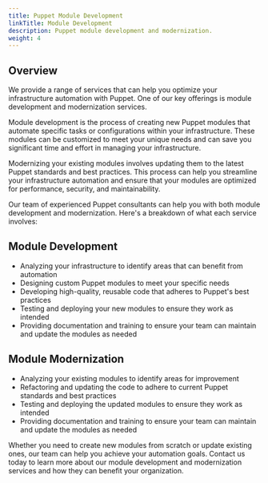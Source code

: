 ```yaml
---
title: Puppet Module Development
linkTitle: Module Development
description: Puppet module development and modernization.
weight: 4
---
```


Overview
---

We provide a range of services that can help you optimize your infrastructure automation with Puppet. One of our key offerings is module development and modernization services.

Module development is the process of creating new Puppet modules that automate specific tasks or configurations within your infrastructure. These modules can be customized to meet your unique needs and can save you significant time and effort in managing your infrastructure.

Modernizing your existing modules involves updating them to the latest Puppet standards and best practices. This process can help you streamline your infrastructure automation and ensure that your modules are optimized for performance, security, and maintainability.

Our team of experienced Puppet consultants can help you with both module development and modernization. Here's a breakdown of what each service involves:

Module Development
---

- Analyzing your infrastructure to identify areas that can benefit from automation
- Designing custom Puppet modules to meet your specific needs
- Developing high-quality, reusable code that adheres to Puppet's best practices
- Testing and deploying your new modules to ensure they work as intended
- Providing documentation and training to ensure your team can maintain and update the modules as needed

Module Modernization
---

- Analyzing your existing modules to identify areas for improvement
- Refactoring and updating the code to adhere to current Puppet standards and best practices
- Testing and deploying the updated modules to ensure they work as intended
- Providing documentation and training to ensure your team can maintain and update the modules as needed

Whether you need to create new modules from scratch or update existing ones, our team can help you achieve your automation goals. Contact us today to learn more about our module development and modernization services and how they can benefit your organization.

<!-- {{/* Prompt: I have a puppet consulting website, write a page describing module development and modernization services. */}} -->
